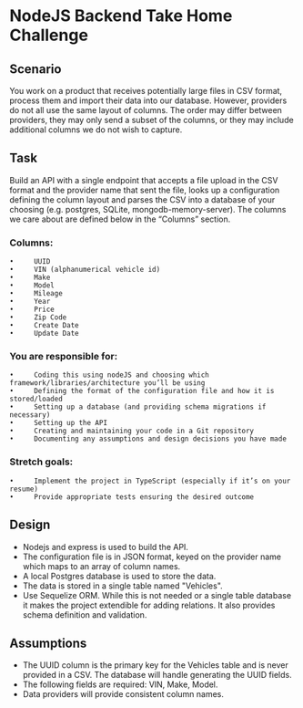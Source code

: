 # NodeJS Backend Take Home Challenge

## Scenario

You work on a product that receives potentially large files in CSV format, process them and import their data into our database. However, providers do not all use the same layout of columns. The order may differ between providers, they may only send a subset of the columns, or they may include additional columns we do not wish to capture.

## Task

Build an API with a single endpoint that accepts a file upload in the CSV format and the provider name that sent the file, looks up a configuration defining the column layout and parses the CSV into a database of your choosing (e.g. postgres, SQLite, mongodb-memory-server). The columns we care about are defined below in the “Columns” section.

### Columns:

    •     UUID
    •     VIN (alphanumerical vehicle id)
    •     Make
    •     Model
    •     Mileage
    •     Year
    •     Price
    •     Zip Code
    •     Create Date
    •     Update Date

### You are responsible for:

    •     Coding this using nodeJS and choosing which framework/libraries/architecture you’ll be using
    •     Defining the format of the configuration file and how it is stored/loaded
    •     Setting up a database (and providing schema migrations if necessary)
    •     Setting up the API
    •     Creating and maintaining your code in a Git repository
    •     Documenting any assumptions and design decisions you have made
### Stretch goals:

    •     Implement the project in TypeScript (especially if it’s on your resume)
    •     Provide appropriate tests ensuring the desired outcome

## Design

- Nodejs and express is used to build the API.
- The configuration file is in JSON format, keyed on the provider name which maps to an array of column names.
- A local Postgres database is used to store the data.
- The data is stored in a single table named "Vehicles".
- Use Sequelize ORM. While this is not needed or a single table database it makes the project extendible for adding relations. It also provides schema definition and validation.

## Assumptions

- The UUID column is the primary key for the Vehicles table and is never provided in a CSV. The database will handle generating the UUID fields.
- The following fields are required: VIN, Make, Model.
- Data providers will provide consistent column names.